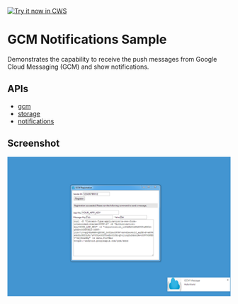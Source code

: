 <a target="_blank" href="https://chrome.google.com/webstore/detail/gpededflkpcoehfjpdecdkoiagajloin">![Try it now in CWS](https://raw.github.com/GoogleChrome/chrome-extensions-samples/master/apps/tryitnowbutton.png "Click here to install this sample from the Chrome Web Store")</a>


# GCM Notifications Sample

Demonstrates the capability to receive the push messages from Google Cloud Messaging (GCM) and show notifications.

## APIs

* [gcm](https://developer.chrome.com/apps/gcm)
* [storage](https://developer.chrome.com/apps/storage)
* [notifications](https://developer.chrome.com/apps/notifications)


## Screenshot
![screenshot](/samples/gcm-notifications/assets/screenshot_1280_800.png)
